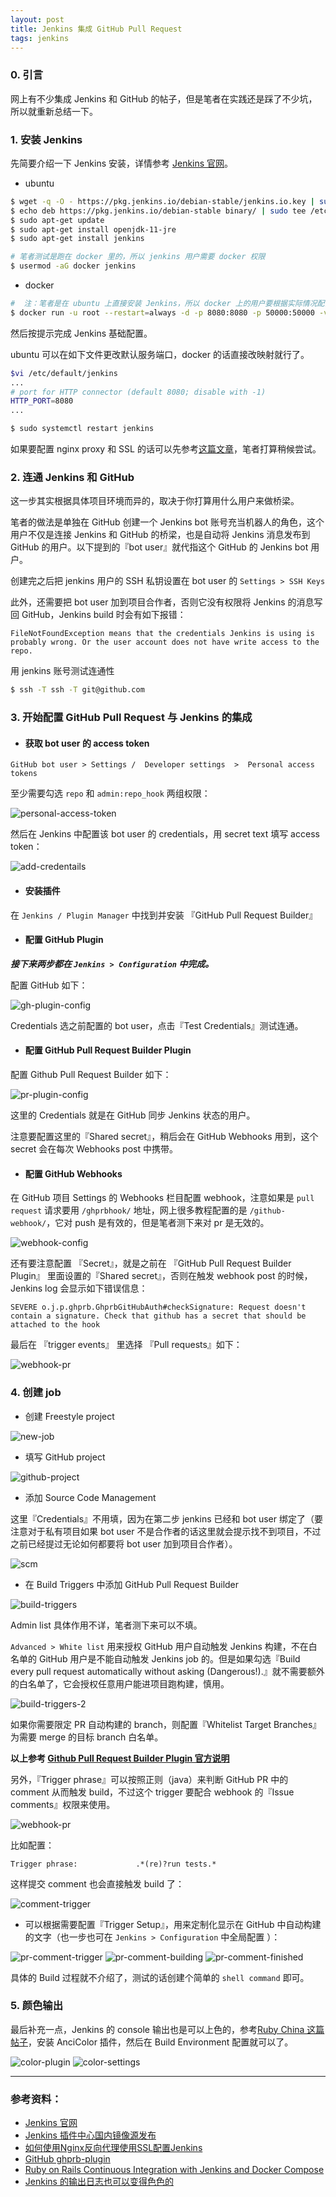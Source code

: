 ```yaml
---
layout: post
title: Jenkins 集成 GitHub Pull Request
tags: jenkins
---
```


### 0. 引言

网上有不少集成 Jenkins 和 GitHub 的帖子，但是笔者在实践还是踩了不少坑，所以就重新总结一下。

### 1. 安装 Jenkins

先简要介绍一下 Jenkins 安装，详情参考 [Jenkins 官网](https://jenkins.io/download/)。

* ubuntu

```bash
$ wget -q -O - https://pkg.jenkins.io/debian-stable/jenkins.io.key | sudo apt-key add -
$ echo deb https://pkg.jenkins.io/debian-stable binary/ | sudo tee /etc/apt/sources.list.d/jenkins.list
$ sudo apt-get update
$ sudo apt-get install openjdk-11-jre
$ sudo apt-get install jenkins

# 笔者测试是跑在 docker 里的，所以 jenkins 用户需要 docker 权限
$ usermod -aG docker jenkins
```

* docker

```bash
#  注：笔者是在 ubuntu 上直接安装 Jenkins，所以 docker 上的用户要根据实际情况配置
$ docker run -u root --restart=always -d -p 8080:8080 -p 50000:50000 -v jenkins-data:/var/jenkins_home -v /var/run/docker.sock:/var/run/docker.sock -v /etc/localtime:/etc/localtime -v /path/to/jenkins-key:/root/.ssh --name jenkins jenkins/jenkins:lts
```

然后按提示完成 Jenkins 基础配置。

ubuntu 可以在如下文件更改默认服务端口，docker 的话直接改映射就行了。

```bash
$vi /etc/default/jenkins
...
# port for HTTP connector (default 8080; disable with -1)
HTTP_PORT=8080
...

$ sudo systemctl restart jenkins
```

如果要配置 nginx proxy 和 SSL 的话可以先参考[这篇文章](https://www.howtoing.com/how-to-configure-jenkins-with-ssl-using-an-nginx-reverse-proxy/)，笔者打算稍候尝试。

### 2. 连通 Jenkins 和 GitHub

这一步其实根据具体项目环境而异的，取决于你打算用什么用户来做桥梁。

笔者的做法是单独在 GitHub 创建一个 Jenkins bot 账号充当机器人的角色，这个用户不仅是连接 Jenkins 和 GitHub 的桥梁，也是自动将 Jenkins 消息发布到 GitHub 的用户。以下提到的『bot user』就代指这个 GitHub 的 Jenkins bot 用户。

创建完之后把 jenkins 用户的 SSH 私钥设置在 bot user 的 `Settings > SSH Keys`

此外，还需要把 bot user 加到项目合作者，否则它没有权限将 Jenkins 的消息写回 GitHub，Jenkins build 时会有如下报错：

```
FileNotFoundException means that the credentials Jenkins is using is probably wrong. Or the user account does not have write access to the repo.
```

用 jenkins 账号测试连通性

```bash
$ ssh -T ssh -T git@github.com
```

### 3. 开始配置 GitHub Pull Request 与 Jenkins 的集成

- #### 获取 bot user 的 access token

```
GitHub bot user > Settings /  Developer settings  >  Personal access tokens
```

至少需要勾选 `repo` 和 `admin:repo_hook` 两组权限：

![personal-access-token](/assets/img/posts/2020/jenkins-github/personal-access-token.jpg "access token")

然后在 Jenkins 中配置该 bot user 的 credentials，用 secret text 填写 access token：

![add-credentails](/assets/img/posts/2020/jenkins-github/add-credentails.jpg "add credentails")

- #### 安装插件

在 `Jenkins / Plugin Manager` 中找到并安装 『GitHub Pull Request Builder』

- #### 配置 GitHub Plugin

***接下来两步都在 `Jenkins > Configuration` 中完成。***

配置 GitHub 如下：

![gh-plugin-config](/assets/img/posts/2020/jenkins-github/gh-plugin-config.jpg "gh plugin config")

Credentials 选之前配置的 bot user，点击『Test Credentials』测试连通。

- #### 配置 GitHub Pull Request Builder Plugin

配置 Github Pull Request Builder 如下：

![pr-plugin-config](/assets/img/posts/2020/jenkins-github/pr-plugin-config.jpg "pr plugin config")

这里的 Credentials 就是在 GitHub 同步 Jenkins 状态的用户。

注意要配置这里的『Shared secret』，稍后会在 GitHub Webhooks 用到，这个 secret 会在每次 Webhooks post 中携带。

- #### 配置 GitHub Webhooks

在 GitHub 项目 Settings 的 Webhooks 栏目配置 webhook，注意如果是 `pull request` 请求要用 `/ghprbhook/` 地址，网上很多教程配置的是 `/github-webhook/`，它对 push 是有效的，但是笔者测下来对 pr 是无效的。

![webhook-config](/assets/img/posts/2020/jenkins-github/webhook-config.jpg "webhook config")

还有要注意配置 『Secret』，就是之前在 『GitHub Pull Request Builder Plugin』 里面设置的『Shared secret』，否则在触发 webhook post 的时候，Jenkins log 会显示如下错误信息：

```
SEVERE o.j.p.ghprb.GhprbGitHubAuth#checkSignature: Request doesn't contain a signature. Check that github has a secret that should be attached to the hook
```

最后在 『trigger events』 里选择 『Pull requests』如下：

![webhook-pr](/assets/img/posts/2020/jenkins-github/webhook-pr.jpg "webhook pr")

### 4. 创建 job

* 创建 Freestyle project

![new-job](/assets/img/posts/2020/jenkins-github/new-job.jpg "new job")

* 填写 GitHub project

![github-project](/assets/img/posts/2020/jenkins-github/github-project.jpg "github project")

* 添加 Source Code Management

这里『Credentials』不用填，因为在第二步 jenkins 已经和 bot user 绑定了（要注意对于私有项目如果 bot user 不是合作者的话这里就会提示找不到项目，不过之前已经提过无论如何都要将 bot user 加到项目合作者）。

![scm](/assets/img/posts/2020/jenkins-github/scm.jpg "scm")

* 在 Build Triggers 中添加 GitHub Pull Request Builder

![build-triggers](/assets/img/posts/2020/jenkins-github/build-triggers.jpg "build triggers")

Admin list 具体作用不详，笔者测下来可以不填。

`Advanced > White list` 用来授权 GitHub 用户自动触发 Jenkins 构建，不在白名单的 GitHub 用户是不能自动触发 Jenkins job 的。但是如果勾选『Build every pull request automatically without asking (Dangerous!).』就不需要额外的白名单了，它会授权任意用户能进项目跑构建，慎用。

![build-triggers-2](/assets/img/posts/2020/jenkins-github/build-triggers-2.jpg "build triggers 2")

如果你需要限定 PR 自动构建的 branch，则配置『Whitelist Target Branches』为需要 merge 的目标 branch 白名单。

**以上参考 [Github Pull Request Builder Plugin 官方说明](https://github.com/jenkinsci/ghprb-plugin/blob/master/README.md#creating-a-job)**

另外，『Trigger phrase』可以按照正则（java）来判断 GitHub PR 中的 comment 从而触发 build，不过这个 trigger 要配合 webhook 的『Issue comments』权限来使用。

![webhook-pr](/assets/img/posts/2020/jenkins-github/webhook-pr.jpg "webhook pr")

比如配置：

```
Trigger phrase:             .*(re)?run tests.*
```

这样提交 comment 也会直接触发 build 了：

![comment-trigger](/assets/img/posts/2020/jenkins-github/comment-trigger.jpg "comment-trigger")

* 可以根据需要配置『Trigger Setup』，用来定制化显示在 GitHub 中自动构建的文字（也一步也可在 `Jenkins > Configuration` 中全局配置 ）：

![pr-comment-trigger](/assets/img/posts/2020/jenkins-github/pr-comment-trigger.jpg "pr comment trigger")
![pr-comment-building](/assets/img/posts/2020/jenkins-github/pr-comment-building.jpg "pr comment building")
![pr-comment-finished](/assets/img/posts/2020/jenkins-github/pr-comment-finished.jpg "pr comment finished")

具体的 Build 过程就不介绍了，测试的话创建个简单的 `shell command` 即可。

### 5. 颜色输出

最后补充一点，Jenkins 的 console 输出也是可以上色的，参考[Ruby China 这篇帖子](https://ruby-china.org/topics/30827)，安装 AnciColor 插件，然后在 Build Environment 配置就可以了。

![color-plugin](/assets/img/posts/2020/jenkins-github/color-plugin.jpg "color plugin")
![color-settings](/assets/img/posts/2020/jenkins-github/color-settings.jpg "color settings")

---

### 参考资料：

* [Jenkins 官网](https://jenkins.io)
* [Jenkins 插件中心国内镜像源发布](https://community.jenkins-zh.cn/t/jenkins/26)
* [如何使用Nginx反向代理使用SSL配置Jenkins](https://www.howtoing.com/how-to-configure-jenkins-with-ssl-using-an-nginx-reverse-proxy/)
* [GitHub ghprb-plugin](https://github.com/jenkinsci/ghprb-plugin)
* [Ruby on Rails Continuous Integration with Jenkins and Docker Compose](https://medium.com/wolox/ruby-on-rails-continuous-integration-with-jenkins-and-docker-compose-8dfd24c3df57)
* [Jenkins 的输出日志也可以变得色色的](https://ruby-china.org/topics/30827)

